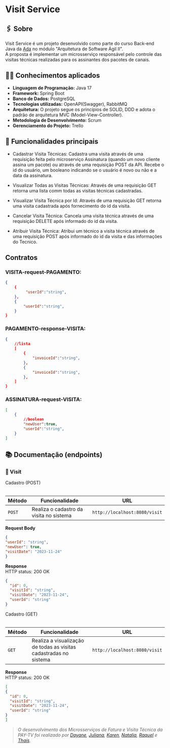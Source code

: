# Visit Service

## :paperclips: Sobre
Visit Service é um projeto desenvolvido como parte do curso Back-end Java da [Ada](https://ada.tech/) no módulo "Arquitetura de Software Ágil II".<br>
A proposta é implementar um  microsserviço responsável pelo controle das visitas técnicas realizadas para os assinantes dos pacotes de canais.

## :man_technologist: Conhecimentos aplicados
- **Linguagem de Programação:** Java 17
- **Framework:** Spring Boot
- **Banco de Dados:** PostgreSQL
- **Tecnologias utilizadas:** OpenAPI(Swagger), RabbitMQ
- **Arquitetura:** O projeto segue os princípios de SOLID, DDD e adota o padrão de arquitetura MVC (Model-View-Controller).
- **Metodologia de Desenvolvimento:** Scrum
- **Gerenciamento do Projeto:** Trello

## :pushpin: Funcionalidades principais

- Cadastrar Visita Técnicas: Cadastra uma visita através de uma requisição feita pelo microserviço Assinatura (quando um novo cliente assina um pacote) ou através de uma requisição POST da API. Recebe o id do usuário, um booleano indicando se o usuário é novo ou não e a data da assinatura.

- Visualizar Todas as Visitas Técnicas: Através de uma requisição GET retorna uma lista comm todas as visitas técnicas cadastradas.

- Visualizar Visita Técnica por Id: Através de uma requisição GET retorna uma visita cadastrada após fornecimento do id da visita.
  
- Cancelar Visita Técnica: Cancela uma visita técnica através de uma requisição DELETE após informado do id da visita.
  
- Atribuir Visita Técnica: Atribui um técnico a visita técnica através de uma requisição POST após informado do id da visita e das informações do Tecnico.


## Contratos
### VISITA-request-PAGAMENTO:
```json
{
    {
         "userId":"string",
    },
    {
        "userId":"string",
    }
}
```
### PAGAMENTO-response-VISITA:
```json
{ 
    //lista
    [
        {
            "invoiceId":"string",
        },
        {
            "invoiceId":"string",
        },
    ]
}
```
### ASSINATURA-request-VISITA:
```json
[
    {
        //boolean
        "newUser":true,
        "userId":"string",
    }
]
```
## 📚 Documentação (endpoints)
### :bust_in_silhouette: Visit
  <summary> Cadastro (POST) </summary>
    <br>

  | Método | Funcionalidade | URL |
  |---|---|---|
  | `POST` | Realiza o cadastro da visita no sistema | `http://localhost:8080/visit`  
  
  **Request Body**
  ```json
{
  "userId": "string",
  "newUser": true,
  "visitDate": "2023-11-24"
}
```
**Response**  
HTTP status: 200 OK
```json
{
  "id": 0,
  "visitId": "string",
  "visitDate": "2023-11-24",
  "userId": "string"
}
```
<summary> Cadastro (GET) </summary>
    <br>

  | Método | Funcionalidade | URL |
  |---|---|---|
  | `GET` | Realiza a visualização de todas as visitas cadastradas no sistema | `http://localhost:8080/visit`   
  
  **Response**  
HTTP status: 200 OK
  ```json
[
  {
    "id": 0,
    "visitId": "string",
    "visitDate": "2023-11-24",
    "userId": "string"
  }
]
```

> _O desenvolvimento dos Microsserviços de Fatura e Visita Técnica da PAY-TV foi realizado por [Dayane](https://github.com/acdayane), [Juliana](https://github.com/julianaando), [Karen](https://github.com/karenCLima), [Natalia](https://github.com/nataliagiacobo), [Raquel](https://github.com/raquelpcarvalho) e [Thaís](https://github.com/tdthais)._
